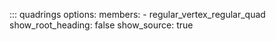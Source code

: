 
::: quadrings
    options:
      members:
        - regular_vertex_regular_quad
      show_root_heading: false
      show_source: true